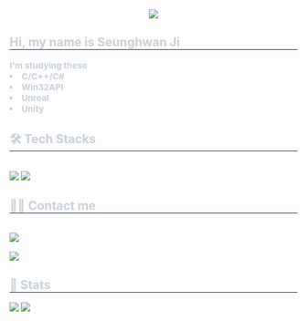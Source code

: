 <div align= "center">
    <img src="https://capsule-render.vercel.app/api?type=waving&color=0:a8b9cc,100:00599c&height=180&text=I%20like%20C&animation=twinkling&fontColor=ffffff&fontSize=50" />
    </div>
    <div style="text-align: left;"> 
    <h2 style="border-bottom: 1px solid #21262d; color: #c9d1d9;"> Hi, my name is Seunghwan Ji </h2>  
    <div style="font-weight: 700; font-size: 15px; text-align: left; color: #c9d1d9;"> I'm studying these</li><li> C/C++/C#</li><li> Win32API</li><li> Unreal</li><li> Unity </div> 
    </div>
    <div style="text-align: left;">
    <h2 style="border-bottom: 1px solid #21262d; color: #c9d1d9;"> 🛠️ Tech Stacks </h2> <br> 
    <div style="margin: ; text-align: left;" "text-align: left;"> <img src="https://img.shields.io/badge/C-A8B9CC?style=for-the-badge&logo=C&logoColor=white">
          <img src="https://img.shields.io/badge/C++-00599C?style=for-the-badge&logo=C%2B%2B&logoColor=white">
          </div>
    </div>
    <div style="text-align: left;">
    <h2 style="border-bottom: 1px solid #21262d; color: #c9d1d9;"> 🧑‍💻 Contact me </h2> <br> 
    <div style="text-align: left;"> <a href=mailto:horong0602.dev@gmail.com> <img src="https://img.shields.io/badge/Gmail-EA4335?style=for-the-badge&logo=Gmail&logoColor=white&link=mailto:horong0602.dev@gmail.com"> </a>
          </div>  <br> 
    <div style="text-align: left;"> <a href="https://hits.seeyoufarm.com"> <img src="https://hits.seeyoufarm.com/api/count/incr/badge.svg?url=https%3A%2F%2Fgithub.com%2FSeunghwan-Ji%2F&count_bg=%23000000&title_bg=%23000000&icon=github.svg&icon_color=%23FFFFFF&title=GitHub&edge_flat=false"/></a>
       </div> 
    </div>
    <div style="text-align: left;"> 
    <h2 style="border-bottom: 1px solid #21262d; color: #c9d1d9;"> 🏅 Stats </h2> <div style="text-align: left;"> <img src="https://github-readme-stats.vercel.app/api?username=Seunghwan-Ji&bg_color=180,00000000,0717ed&title_color=ffffff&text_color=ffffff"
         /> <img src="https://github-readme-stats.vercel.app/api/top-langs/?username=Seunghwan-Ji&layout=compact&bg_color=180,00000000,0717ed&title_color=ffffff&text_color=ffffff"
           /> </div> 
    </div>
    
